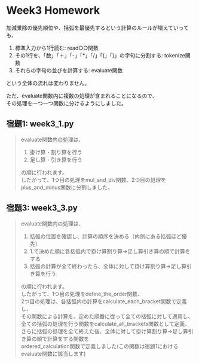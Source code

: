 # Week3 Homework
  
加減乗除の優先順位や、括弧を最優先するという計算のルールが増えていっても、
1. 標準入力から1行読む: read○○関数
2. その1行を、「数」「＋」「-」「*」「/」「(」「)」の字句に分割する: tokenize関数
3. それらの字句の並びを計算する: evaluate関数  
  
という全体の流れは変わりません。  

ただ、evaluate関数内に複数の処理が含まれることになるので、  
その処理を一つ一つ関数に分けるようにしました。  
  
## 宿題1: week3_1.py
>evaluate関数内の処理は、
>1. 掛け算・割り算を行う
>2. 足し算・引き算を行う  
>  
>の順に行われます。  
>したがって、1つ目の処理をmul_and_div関数、2つ目の処理をplus_and_minus関数に分割しました。  
  
## 宿題3: week3_3.py
>evaluate関数内の処理は、  
>1. 括弧の位置を確認し、計算の順序を決める（内側にある括弧ほど優先）
>2. 1.で決めた順に各括弧内で掛け算割り算->足し算引き算の順で計算をする
>3. 括弧の計算が全て終わったら、全体に対して掛け算割り算->足し算引き算を行う  
>  
>の順に行われます。  
>したがって、1つ目の処理をdefine_the_order関数、  
>2つ目の処理は、各括弧内の計算をcalculate_each_bracket関数で定義し、  
>その関数による計算を、定めた順番に従って全ての括弧に対して適用し、  
>全ての括弧の処理を行う関数をcalculate_all_brackets関数として定義、  
>さらに括弧の処理を全て終えた後、全体に対して掛け算割り算->足し算引き算の順で計算をする関数を  
>ordered_calculation関数で定義しました(この関数は宿題1におけるevaluate関数に該当します)  